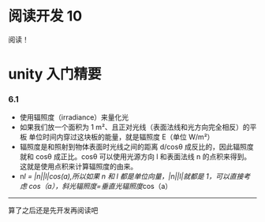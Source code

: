 # 阅读开发 10

阅读！

# unity 入门精要

### 6.1

- 使用辐照度（irradiance）来量化光
- 如果我们放一个面积为 1 m²、且正对光线（表面法线和光方向完全相反）的平板
  单位时间内穿过这块板的能量，就是辐照度
  E（单位 W/m²）
- 辐照度是和照射到物体表面时光线之间的距离 d/cosθ 成反比的，因此辐照度就和 cosθ 成正比。cosθ 可以使用光源方向 l 和表面法线 n 的点积来得到。这就是使用点积来计算辐照度的由来。
- n*l = |n||l|cos(a),所以如果 n 和 l 都是单位向量，|n||l|就都是 1，可以直接考虑 cos（a），斜光辐照度=垂直光辐照度*cos（a）

---

算了之后还是先开发再阅读吧

